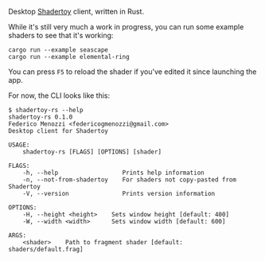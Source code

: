Desktop [Shadertoy](https://www.shadertoy.com) client, written in Rust.

While it's still very much a work in progress, you can run some example shaders to see that it's working:

```
cargo run --example seascape
cargo run --example elemental-ring
```

You can press `F5` to reload the shader if you've edited it since launching the app.

For now, the CLI looks like this:

```
$ shadertoy-rs --help
shadertoy-rs 0.1.0
Federico Menozzi <federicogmenozzi@gmail.com>
Desktop client for Shadertoy

USAGE:
    shadertoy-rs [FLAGS] [OPTIONS] [shader]

FLAGS:
    -h, --help                  Prints help information
    -n, --not-from-shadertoy    For shaders not copy-pasted from Shadertoy
    -V, --version               Prints version information

OPTIONS:
    -H, --height <height>    Sets window height [default: 400]
    -W, --width <width>      Sets window width [default: 600]

ARGS:
    <shader>    Path to fragment shader [default: shaders/default.frag]
````
